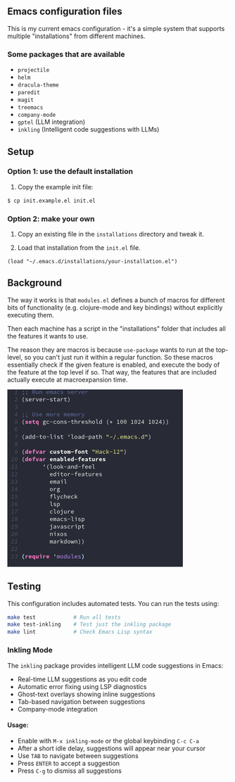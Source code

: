 ## Emacs configuration files

This is my current emacs configuration - it's a simple system that
supports multiple "installations" from different machines.

### Some packages that are available

* `projectile`
* `helm`
* `dracula-theme`
* `paredit`
* `magit`
* `treemacs`
* `company-mode`
* `gptel` (LLM integration)
* `inkling` (Intelligent code suggestions with LLMs)

## Setup

### Option 1: use the default installation
1. Copy the example init file:
  ```sh
  $ cp init.example.el init.el
  ```

### Option 2: make your own
1. Copy an existing file in the `installations` directory and tweak
   it.

2. Load that installation from the `init.el` file.
  ```elisp
  (load "~/.emacs.d/installations/your-installation.el")
  ```

## Background

The way it works is that `modules.el` defines a bunch of macros for
different bits of functionality (e.g. clojure-mode and key bindings)
without explicitly executing them.

Then each machine has a script in the "installations" folder that
includes all the features it wants to use.

The reason they are macros is because `use-package` wants to run at
the top-level, so you can't just run it within a regular function. So
these macros essentially check if the given feature is enabled, and
execute the body of the feature at the top level if so. That way, the
features that are included actually execute at macroexpansion time.

![screenshots](images/emacs-screenshot.png)

## Testing

This configuration includes automated tests. You can run the tests using:

```sh
make test            # Run all tests
make test-inkling    # Test just the inkling package
make lint            # Check Emacs Lisp syntax
```

### Inkling Mode

The `inkling` package provides intelligent LLM code suggestions in Emacs:

- Real-time LLM suggestions as you edit code
- Automatic error fixing using LSP diagnostics
- Ghost-text overlays showing inline suggestions
- Tab-based navigation between suggestions
- Company-mode integration

#### Usage:

- Enable with `M-x inkling-mode` or the global keybinding `C-c C-a`
- After a short idle delay, suggestions will appear near your cursor
- Use `TAB` to navigate between suggestions
- Press `ENTER` to accept a suggestion
- Press `C-g` to dismiss all suggestions
